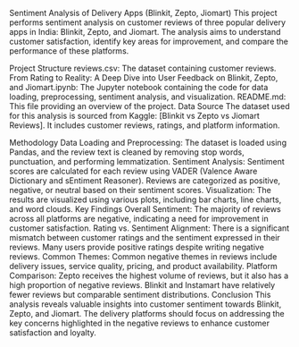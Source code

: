 Sentiment Analysis of Delivery Apps (Blinkit, Zepto, Jiomart)
This project performs sentiment analysis on customer reviews of three popular delivery apps in India: Blinkit, Zepto, and Jiomart. The analysis aims to understand customer satisfaction, identify key areas for improvement, and compare the performance of these platforms.

Project Structure
reviews.csv: The dataset containing customer reviews.
From Rating to Reality: A Deep Dive into User Feedback on Blinkit, Zepto, and Jiomart.ipynb: The Jupyter notebook containing the code for data loading, preprocessing, sentiment analysis, and visualization.
README.md: This file providing an overview of the project.
Data Source
The dataset used for this analysis is sourced from Kaggle: [Blinkit vs Zepto vs Jiomart Reviews]. It includes customer reviews, ratings, and platform information.

Methodology
Data Loading and Preprocessing: The dataset is loaded using Pandas, and the review text is cleaned by removing stop words, punctuation, and performing lemmatization.
Sentiment Analysis: Sentiment scores are calculated for each review using VADER (Valence Aware Dictionary and sEntiment Reasoner). Reviews are categorized as positive, negative, or neutral based on their sentiment scores.
Visualization: The results are visualized using various plots, including bar charts, line charts, and word clouds.
Key Findings
Overall Sentiment: The majority of reviews across all platforms are negative, indicating a need for improvement in customer satisfaction.
Rating vs. Sentiment Alignment: There is a significant mismatch between customer ratings and the sentiment expressed in their reviews. Many users provide positive ratings despite writing negative reviews.
Common Themes: Common negative themes in reviews include delivery issues, service quality, pricing, and product availability.
Platform Comparison: Zepto receives the highest volume of reviews, but it also has a high proportion of negative reviews. Blinkit and Instamart have relatively fewer reviews but comparable sentiment distributions.
Conclusion
This analysis reveals valuable insights into customer sentiment towards Blinkit, Zepto, and Jiomart. The delivery platforms should focus on addressing the key concerns highlighted in the negative reviews to enhance customer satisfaction and loyalty.
